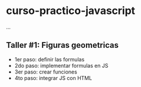 # curso-practico-javascript

...

## Taller #1: Figuras geometricas

- 1er paso: definir las formulas
- 2do paso: implementar formulas en JS
- 3er paso: crear funciones
- 4to paso: integrar JS con HTML